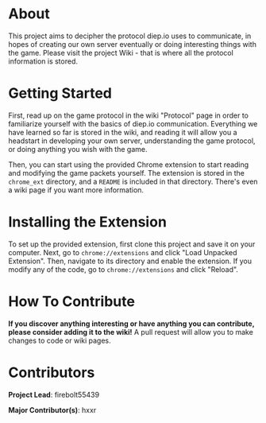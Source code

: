 # About
This project aims to decipher the protocol diep.io uses to communicate, in hopes of 
creating our own server eventually or doing interesting things with the game. Please
visit the project Wiki - that is where all the protocol information is stored.

# Getting Started
First, read up on the game protocol in the wiki "Protocol" page in order to familiarize 
yourself with the basics of diep.io communication. Everything we have learned so far
is stored in the wiki, and reading it will allow you a headstart in developing your own
server, understanding the game protocol, or doing anything you wish with the game.

Then, you can start using the provided Chrome extension to start reading and modifying 
the game packets yourself. The extension is stored in the `chrome_ext` directory, and
a `README` is included in that directory. There's even a wiki page if you want more
information.

# Installing the Extension
To set up the provided extension, first clone this project and save it on your computer. Next, 
go to `chrome://extensions` and click "Load Unpacked Extension". Then, navigate to its 
directory and enable the extension. If you modify any of the code, go to `chrome://extensions` 
and click "Reload".

# How To Contribute
**If you discover anything interesting or have anything you can contribute, please consider
adding it to the wiki!** A pull request will allow you to make changes to code or wiki pages.

# Contributors
**Project Lead**: firebolt55439

**Major Contributor(s)**: hxxr
